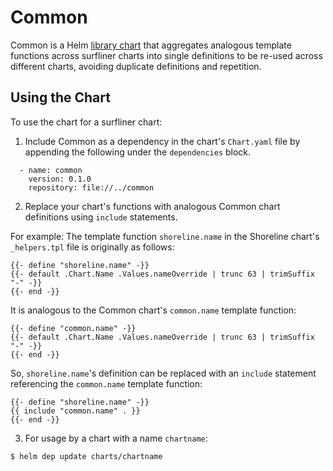 # Common

Common is a Helm [library chart][library chart link] that aggregates analogous template functions across surfliner charts into single definitions to be re-used across different charts, avoiding duplicate definitions and repetition. 

## Using the Chart

To use the chart for a surfliner chart:

1. Include Common as a dependency in the chart's `Chart.yaml` file by appending the following under the `dependencies` block.
```
  - name: common
    version: 0.1.0
    repository: file://../common
```
2. Replace your chart's functions with analogous Common chart definitions using `include` statements. 

For example: 
The template function `shoreline.name` in the Shoreline chart's `_helpers.tpl` file is originally as follows:
```
{{- define "shoreline.name" -}}
{{- default .Chart.Name .Values.nameOverride | trunc 63 | trimSuffix "-" -}}
{{- end -}}
```

It is analogous to the Common chart's `common.name` template function:

```
{{- define "common.name" -}}
{{- default .Chart.Name .Values.nameOverride | trunc 63 | trimSuffix "-" -}}
{{- end -}}
```

So, `shoreline.name`'s definition can be replaced with an `include` statement referencing the `common.name` template function:

``` 
{{- define "shoreline.name" -}}
{{ include "common.name" . }}
{{- end -}}
```

3. For usage by a chart with a name `chartname`:
```console
$ helm dep update charts/chartname
```

[library chart link]:https://helm.sh/docs/topics/library_charts/
